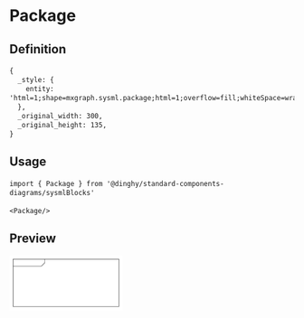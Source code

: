 # Package

## Definition

```
{
  _style: { 
    entity: 'html=1;shape=mxgraph.sysml.package;html=1;overflow=fill;whiteSpace=wrap;',
  },
  _original_width: 300,
  _original_height: 135,
}
```

## Usage

```
import { Package } from '@dinghy/standard-components-diagrams/sysmlBlocks'

<Package/>
```

## Preview

<img src="./package.png" width="200"/>
